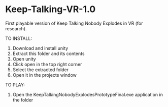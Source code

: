 # Keep-Talking-VR-1.0
First playable version of Keep Talking Nobody Explodes in VR (for research).

TO INSTALL:

1. Download and install unity
2. Extract this folder and its contents
2. Open unity
3. Click open in the top right corner
4. Select the extracted folder
5. Open it in the projects window

TO PLAY:

1. Open the KeepTalkingNobodyExplodesPrototypeFinal.exe application in the folder
